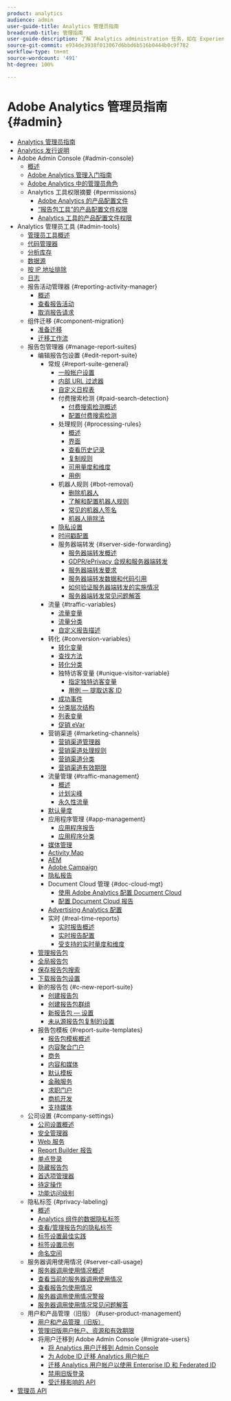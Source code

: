 ```yaml
---
product: analytics
audience: admin
user-guide-title: Analytics 管理员指南
breadcrumb-title: 管理指南
user-guide-description: 了解 Analytics administration 任务，如在 Experience Cloud Admin Console 中管理用户和产品、配置报告包等等。
source-git-commit: e934de3938f013067d6bbd6b516b0444b0c9f782
workflow-type: tm+mt
source-wordcount: '491'
ht-degree: 100%

---
```



# Adobe Analytics 管理员指南 {#admin}

+ [Analytics 管理员指南](home.md)
+ [Analytics 发行说明](https://experienceleague.adobe.com/zh-hans/docs/analytics/release-notes/latest)
+ Adobe Admin Console {#admin-console}
   + [概述](admin-console/home.md)
   + [Adobe Analytics 管理入门指南](admin-console/first-admin-guide.md)
   + [Adobe Analytics 中的管理员角色](admin-console/admin-roles-in-analytics.md)
   + Analytics 工具权限摘要 {#permissions}
      + [Adobe Analytics 的产品配置文件](admin-console/permissions/product-profile.md)
      + [“报告包工具”的产品配置文件权限](admin-console/permissions/report-suite-tools.md)
      + [Analytics 工具的产品配置文件权限](admin-console/permissions/analytics-tools.md)
+ Analytics 管理员工具 {#admin-tools}
   + [管理员工具概述](tools/c-admin-tools.md)
   + [代码管理器](tools/code-manager-admin.md)
   + [分析库存](tools/analytics-inventory.md)
   + [数据源](tools/data-sources.md)
   + [按 IP 地址排除](tools/exclude-ip.md)
   + [日志](tools/logs.md)
   + 报告活动管理器 {#reporting-activity-manager}
      + [概述](tools/reporting-activity-manager/reporting-activity-overview.md)
      + [查看报告活动](tools//reporting-activity-manager/reporting-activity.md)
      + [取消报告请求](tools/reporting-activity-manager/reporting-activity-cancel-requests.md)
   + 组件迁移 {#component-migration}
      + [准备迁移](tools/component-migration/prepare-component-migration.md)
      + [迁移工作流](tools/component-migration/component-migration.md)
   + 报告包管理器 {#manage-report-suites}
      + 编辑报告包设置 {#edit-report-suite}
         + 常规 {#report-suite-general}
            + [一般帐户设置](tools/manage-rs/edit-settings/general/general-acct-settings-admin.md)
            + [内部 URL 过滤器](tools/manage-rs/edit-settings/general/internal-url-filter-admin.md)
            + [自定义日程表](tools/manage-rs/edit-settings/general/custom-calendar.md)
            + 付费搜索检测 {#paid-search-detection}
               + [付费搜索检测概述](tools/manage-rs/edit-settings/general/paid-search-detection/paid-search-detection.md)
               + [配置付费搜索检测](tools/manage-rs/edit-settings/general/paid-search-detection/t-paid-search-detection.md)
            + 处理规则 {#processing-rules}
               + [概述](tools/manage-rs/edit-settings/general/processing-rules/pr-overview.md)
               + [界面](tools/manage-rs/edit-settings/general/processing-rules/pr-interface.md)
               + [查看历史记录](tools/manage-rs/edit-settings/general/processing-rules/pr-view-history.md)
               + [复制规则](tools/manage-rs/edit-settings/general/processing-rules/pr-copy.md)
               + [可用量度和维度](tools/manage-rs/edit-settings/general/processing-rules/pr-variables.md)
               + [用例](tools/manage-rs/edit-settings/general/processing-rules/pr-use-cases.md)
            + 机器人规则 {#bot-removal}
               + [删除机器人](tools/manage-rs/edit-settings/general/bot-removal/bot-removal.md)
               + [了解和配置机器人规则](tools/manage-rs/edit-settings/general/bot-removal/bot-rules.md)
               + [常见的机器人签名](tools/manage-rs/edit-settings/general/bot-removal/bot-signatures.md)
               + [机器人排除法](tools/manage-rs/edit-settings/general/bot-removal/bot-exclusion-methods.md)
            + [隐私设置](tools/manage-rs/edit-settings/general/privacy-settings.md)
            + [时间戳配置](tools/manage-rs/edit-settings/general/timestamp-configuration.md)
            + 服务器端转发 {#server-side-forwarding}
               + [服务器端转发概述](tools/manage-rs/edit-settings/general/c-server-side-forwarding/ssf.md)
               + [GDPR/ePrivacy 合规和服务器端转发](tools/manage-rs/edit-settings/general/c-server-side-forwarding/ssf-gdpr.md)
               + [服务器端转发要求](tools/manage-rs/edit-settings/general/c-server-side-forwarding/ssf-requirements.md)
               + [服务器端转发数据和代码引用](tools/manage-rs/edit-settings/general/c-server-side-forwarding/ssf-reference.md)
               + [如何验证服务器端转发的实施情况](tools/manage-rs/edit-settings/general/c-server-side-forwarding/ssf-verify.md)
               + [服务器端转发常见问题解答](tools/manage-rs/edit-settings/general/c-server-side-forwarding/ssf-faq.md)
         + 流量 {#traffic-variables}
            + [流量变量](tools/manage-rs/edit-settings/c-traffic-variables/traffic-var.md)
            + [流量分类](tools/manage-rs/edit-settings/c-traffic-variables/traffic-classifications.md)
            + [自定义报告描述](tools/manage-rs/edit-settings/c-traffic-variables/custom-desc-admin.md)
         + 转化 {#conversion-variables}
            + [转化变量](tools/manage-rs/edit-settings/conversion-var-admin/conversion-var-admin.md)
            + [查找方法](tools/manage-rs/edit-settings/conversion-var-admin/finding-methods.md)
            + [转化分类](tools/manage-rs/edit-settings/conversion-var-admin/conversion-classifications.md)
            + 独特访客变量 {#unique-visitor-variable}
               + [指定独特访客变量](tools/manage-rs/edit-settings/conversion-var-admin/unique-visitor-variable-admin/t-unique-visitor-variable.md)
               + [用例 — 提取访客 ID](tools/manage-rs/edit-settings/conversion-var-admin/unique-visitor-variable-admin/extract-visitorids-usecase.md)
            + [成功事件](tools/manage-rs/edit-settings/conversion-var-admin/c-success-events/success-event.md)
            + [分类层次结构](tools/manage-rs/edit-settings/conversion-var-admin/classification-hierarchies.md)
            + [列表变量](tools/manage-rs/edit-settings/conversion-var-admin/list-var-admin.md)
            + [促销 eVar](tools/manage-rs/edit-settings/conversion-var-admin/merchandising-evars.md)
         + 营销渠道 {#marketing-channels}
            + [营销渠道管理器](tools/manage-rs/edit-settings/marketing-channels/c-channels.md)
            + [营销渠道处理规则](tools/manage-rs/edit-settings/marketing-channels/mc-proc-rules.md)
            + [营销渠道分类](tools/manage-rs/edit-settings/marketing-channels/classifications-mchannel.md)
            + [营销渠道有效期限](tools/manage-rs/edit-settings/marketing-channels/visitor-engagement.md)
         + 流量管理 {#traffic-management}
            + [概述](tools/manage-rs/edit-settings/c-traffic-management/traffic-management.md)
            + [计划尖峰](tools/manage-rs/edit-settings/c-traffic-management/t-traffic-schedule-spike.md)
            + [永久性流量](tools/manage-rs/edit-settings/c-traffic-management/t-traffic-permanent.md)
         + [默认量度](tools/manage-rs/edit-settings/default-metrics.md)
         + 应用程序管理 {#app-management}
            + [应用程序报告](tools/manage-rs/edit-settings/app-reporting.md)
            + [应用程序分类](tools/manage-rs/edit-settings/app-classifications.md)
         + [媒体管理](tools/manage-rs/edit-settings/media-management.md)
         + [Activity Map](tools/manage-rs/edit-settings/activity-map.md)
         + [AEM](tools/manage-rs/edit-settings/adobe-experience-manager.md)
         + [Adobe Campaign](tools/manage-rs/edit-settings/adobe-campaign.md)
         + [隐私报告](tools/manage-rs/edit-settings/privacy-reporting.md)
         + Document Cloud 管理 {#doc-cloud-mgt}
            + [使用 Adobe Analytics 配置 Document Cloud](tools/manage-rs/edit-settings/document-cloud-mgt.md)
            + [配置 Document Cloud 报告](tools/manage-rs/edit-settings/document-cloud-config.md)
         + [Advertising Analytics 配置](tools/manage-rs/edit-settings/advertising-analytics-config.md)
         + 实时 {#real-time-reports}
            + [实时报告概述](tools/manage-rs/edit-settings/realtime/realtime.md)
            + [实时报告配置](tools/manage-rs/edit-settings/realtime/t-realtime-admin.md)
            + [受支持的实时量度和维度](tools/manage-rs/edit-settings/realtime/realtime-metrics.md)
      + [管理报告包](tools/manage-rs/report-suites-admin.md)
      + [全局报告包](tools/manage-rs/rollup-report-suite.md)
      + [保存报告包搜索](tools/manage-rs/t-report-suite-saved-search.md)
      + [下载报告包设置](tools/manage-rs/t-download-rs-settings.md)
      + 新的报告包 {#c-new-report-suite}
         + [创建报告包](tools/manage-rs/new-rs/t-create-a-report-suite.md)
         + [创建报告包群组](tools/manage-rs/new-rs/t-create-rs-group.md)
         + [新报告包 — 设置](tools/manage-rs/new-rs/new-report-suite.md)
         + [未从源报告包复制的设置](tools/manage-rs/new-rs/settings-not-copied-from-rs.md)
      + 报告包模板 {#report-suite-templates}
         + [报告包模板概述](tools/manage-rs/rs-templates/report-suite-templates.md)
         + [内容聚合门户](tools/manage-rs/rs-templates/aggregator-portal.md)
         + [商务](tools/manage-rs/rs-templates/commerce-admin.md)
         + [内容和媒体](tools/manage-rs/rs-templates/content-media.md)
         + [默认模板](tools/manage-rs/rs-templates/default-rs-template.md)
         + [金融服务](tools/manage-rs/rs-templates/financial-services.md)
         + [求职门户](tools/manage-rs/rs-templates/job-portal.md)
         + [商机开发](tools/manage-rs/rs-templates/lead-generation.md)
         + [支持媒体](tools/manage-rs/rs-templates/support-media.md)
   + 公司设置 {#company-settings}
      + [公司设置概述](tools/company/c-company-settings.md)
      + [安全管理器](tools/company/security-manager.md)
      + [Web 服务](tools/company/web-services-admin.md)
      + [Report Builder 报告](tools/company/report-builder-reports-admin.md)
      + [单点登录](tools/company/single-signon-admin.md)
      + [隐藏报告包](tools/company/c-hide-report-suites.md)
      + [首选项管理器](tools/company/preferences-manager.md)
      + [待定操作](tools/company/pending-actions-admin.md)
      + [功能访问级别](tools/company/feature-access-levels.md)
   + 隐私标签 {#privacy-labeling}
      + [概述](tools/privacy-labeling/labeling-overview.md)
      + [Analytics 组件的数据隐私标签](tools/privacy-labeling/labels.md)
      + [查看/管理报告包的隐私标签](tools/privacy-labeling/view-settings.md)
      + [标签设置最佳实践](tools/privacy-labeling/best-practices.md)
      + [标签设置示例](tools/privacy-labeling/examples.md)
      + [命名空间](tools/privacy-labeling/namespaces.md)
   + 服务器调用使用情况 {#server-call-usage}
      + [服务器调用使用情况概述](tools/server-call-usage/overage-overview.md)
      + [查看当前的服务器调用使用情况](tools/server-call-usage/server-call-usage-dashboard.md)
      + [查看报告包使用情况](tools/server-call-usage/report-suite-usage.md)
      + [服务器调用使用情况警报](tools/server-call-usage/scu-alerts.md)
      + [服务器调用使用情况常见问题解答](tools/server-call-usage/overage-faq.md)
   + 用户和产品管理（旧版） {#user-product-management}
      + [用户和产品管理（旧版）](tools/user-management/user-management.md)
      + [管理旧版用户帐户、资源和有效期限](tools/user-management/users-assets.md)
      + 将用户迁移到 Adobe Admin Console {#migrate-users}
         + [将 Analytics 用户迁移到 Admin Console](tools/user-management/user-migration/c-migration-tool.md)
         + [为 Adobe ID 迁移 Analytics 用户帐户](tools/user-management/user-migration/t-migrate-users.md)
         + [迁移 Analytics 用户帐户以使用 Enterprise ID 和 Federated ID](tools/user-management/user-migration/migrate-enterprise.md)
         + [禁用旧版登录](tools/user-management/user-migration/t-disable-legacy-login.md)
         + [受迁移影响的 API](tools/user-management/user-migration/developer.md)
+ [管理员 API](https://developer.adobe.com/analytics-apis/docs/2.0/)
